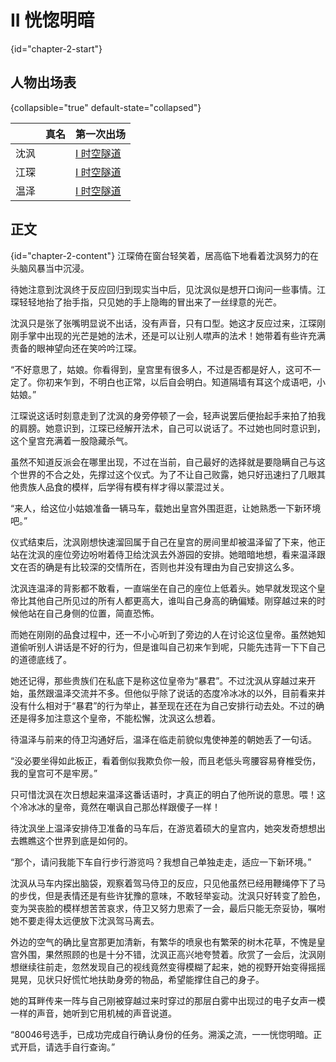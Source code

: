 # II 恍惚明暗 
{id="chapter-2-start"}
## 人物出场表 
{collapsible="true" default-state="collapsed"}

|    | 真名 | 第一次出场                               |
|----|----|-------------------------------------|
| 沈沨 |    | [I 时空隧道](I-时空隧道.md#chapter-1-start) |
| 江琛 |    | [I 时空隧道](I-时空隧道.md#chapter-1-start) |
| 温泽 |    | [I 时空隧道](I-时空隧道.md#chapter-1-start) |


## 正文
{id="chapter-2-content"}
江琛倚在窗台轻笑着，居高临下地看着沈沨努力的在头脑风暴当中沉浸。

待她注意到沈沨终于反应回归到现实当中后，见沈沨似是想开口询问一些事情。江琛轻轻地抬了抬手指，只见她的手上隐晦的冒出来了一丝绿意的光芒。

沈沨只是张了张嘴明显说不出话，没有声音，只有口型。她这才反应过来，江琛刚刚手掌中出现的光芒是她的法术，还是可以让别人噤声的法术！她带着有些许充满责备的眼神望向还在笑吟吟江琛。

“不好意思了，姑娘。你看得到，皇宫里有很多人，不过是否都是好人，这可不一定了。你初来乍到，不明白也正常，以后自会明白。知道隔墙有耳这个成语吧，小姑娘。”

江琛说这话时刻意走到了沈沨的身旁停顿了一会，轻声说罢后便抬起手来拍了拍我的肩膀。她意识到，江琛已经解开法术，自己可以说话了。不过她也同时意识到，这个皇宫充满着一股隐藏杀气。

虽然不知道反派会在哪里出现，不过在当前，自己最好的选择就是要隐瞒自己与这个世界的不合之处，先撑过这个仪式。为了不让自己败露，她只好迅速扫了几眼其他贵族人品食的模样，后学得有模有样才得以蒙混过关。

“来人，给这位小姑娘准备一辆马车，载她出皇宫外围逛逛，让她熟悉一下新环境吧。”

仪式结束后，沈沨刚想快速溜回属于自己在皇宫的房间里却被温泽留了下来，他正站在沈沨的座位旁边吩咐着侍卫给沈沨去外游园的安排。她暗暗地想，看来温泽跟文在否的确是有比较深的交情所在，否则也并没有理由为自己安排这么多。

沈沨连温泽的背影都不敢看，一直端坐在自己的座位上低着头。她早就发现这个皇帝比其他自己所见过的所有人都更高大，谁叫自己身高的确偏矮。刚穿越过来的时候他站在自己身侧的位置，简直恐怖。

而她在刚刚的品食过程中，还一不小心听到了旁边的人在讨论这位皇帝。虽然她知道偷听别人讲话是不好的行为，但是谁叫自己初来乍到呢，只能先违背一下下自己的道德底线了。

她还记得，那些贵族们在私底下是称这位皇帝为“暴君”。不过沈沨从穿越过来开始，虽然跟温泽交流并不多。但他似乎除了说话的态度冷冰冰的以外，目前看来并没有什么相对于“暴君”的行为举止，甚至现在还在为自己安排行动去处。不过的确还是得多加注意这个皇帝，不能松懈，沈沨这么想着。

待温泽与前来的侍卫沟通好后，温泽在临走前貌似鬼使神差的朝她丢了一句话。

“没必要坐得如此板正，看着倒似我欺负你一般，而且老低头弯腰容易脊椎受伤，我的皇宫可不是牢房。”

只可惜沈沨在次日想起来温泽这番话语时，才真正的明白了他所说的意思。喂！这个冷冰冰的皇帝，竟然在嘲讽自己那怂样跟傻子一样！

待沈沨坐上温泽安排侍卫准备的马车后，在游览着硕大的皇宫内，她突发奇想想出去瞧瞧这个世界到底是如何的。

“那个，请问我能下车自行步行游览吗？我想自己单独走走，适应一下新环境。”

沈沨从马车内探出脑袋，观察着驾马侍卫的反应，只见他虽然已经用鞭绳停下了马的步伐，但是表情还是有些许犹豫的意味，不敢轻举妄动。沈沨只好转变了脸色，变为哭丧脸的模样想苦苦哀求，侍卫又努力思索了一会，最后只能无奈妥协，嘱咐她不要走得太远便放下沈沨驾马离去。

外边的空气的确比皇宫那更加清新，有繁华的喷泉也有繁荣的树木花草，不愧是皇宫外围，果然照顾的也是十分不错，沈沨正高兴地夸赞着。欣赏了一会后，沈沨刚想继续往前走，忽然发现自己的视线竟然变得模糊了起来，她的视野开始变得摇摇晃晃，见状只好慌忙地扶助身旁的物品，希望能撑住自己的身子。

她的耳畔传来一阵与自己刚被穿越过来时穿过的那层白雾中出现过的电子女声一模一样的声音，她听到它用机械的声音说道。

“80046号选手，已成功完成自行确认身份的任务。溯溪之流，一一恍惚明暗。正式开启，请选手自行查询。”

<include from="general-libs.md" element-id="seealso-general"/>